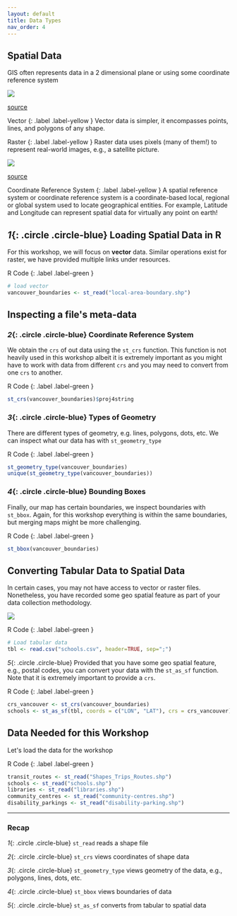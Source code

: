 ```yaml
---
layout: default
title: Data Types
nav_order: 4
---
```


## Spatial Data

GIS often represents data in a 2 dimensional plane or using some coordinate reference system

<img src="{{site.baseurl}}/content/fig/vector_vs_raster.jpg">

[source](https://mgimond.github.io/Spatial/feature-representation.html)

Vector
{: .label .label-yellow }
Vector data is simpler, it encompasses points, lines, and polygons of any shape.

Raster
{: .label .label-yellow }
Raster data uses pixels (many of them!) to represent real-world images, e.g., a satellite picture.


<img src="{{site.baseurl}}/content/fig/sphere.png">

[source](https://www.diffen.com/difference/Latitude_vs_Longitude)

Coordinate Reference System
{: .label .label-yellow }
A spatial reference system or coordinate reference system is a coordinate-based local, regional or global system used to locate geographical entities. For example, 
Latitude and Longitude can represent spatial data for virtually any point on earth!


## *1*{: .circle .circle-blue} Loading Spatial Data in R

For this workshop, we will focus on **vector** data. 
Similar operations exist for raster, we have provided multiple links under resources. 

R Code
{: .label .label-green }
```R
# load vector
vancouver_boundaries <- st_read("local-area-boundary.shp")
```

## Inspecting a file's meta-data


### *2*{: .circle .circle-blue} Coordinate Reference System

We obtain the `crs` of out data using the `st_crs` function. This function is not heavily used in this workshop albeit it is extremely important as you might have to work with data from different `crs` and you may need to convert from one `crs` to another.

R Code
{: .label .label-green }
```R
st_crs(vancouver_boundaries)$proj4string
```

### *3*{: .circle .circle-blue} Types of Geometry

There are different types of geometry, e.g. lines, polygons, dots, etc. We can inspect what our data has with `st_geometry_type`

R Code
{: .label .label-green }
```R
st_geometry_type(vancouver_boundaries)
unique(st_geometry_type(vancouver_boundaries))
```

### *4*{: .circle .circle-blue} Bounding Boxes

Finally, our map has certain boundaries, we inspect boundaries with `st_bbox`. Again, for this workshop everything is within the same boundaries, but merging maps might be more challenging.

R Code
{: .label .label-green }
```R
st_bbox(vancouver_boundaries)
```

## Converting Tabular Data to Spatial Data

In certain cases, you may not have access to vector or raster files. Nonetheless, you have recorded some geo spatial feature as part of your data collection methodology. 

<img src="{{site.baseurl}}/content/fig/schools.png">


R Code
{: .label .label-green }
```R
# Load tabular data
tbl <- read.csv("schools.csv", header=TRUE, sep=";")
```

*5*{: .circle .circle-blue} Provided that you have some geo spatial feature, e.g., postal codes, you can convert your data 
with the `st_as_sf` function. Note that it is extremely important to provide a `crs`. 

R Code
{: .label .label-green }
```R
crs_vancouver <- st_crs(vancouver_boundaries)
schools <- st_as_sf(tbl, coords = c("LON", "LAT"), crs = crs_vancouver) 
```


## Data Needed for this Workshop

Let's load the data for the workshop

R Code
{: .label .label-green }
```R
transit_routes <- st_read("Shapes_Trips_Routes.shp")
schools <- st_read("schools.shp")
libraries <- st_read("libraries.shp")
community_centres <- st_read("community-centres.shp")
disability_parkings <- st_read("disability-parking.shp")
```

___


### Recap

*1*{: .circle .circle-blue} `st_read` reads a shape file

*2*{: .circle .circle-blue} `st_crs` views coordinates of shape data

*3*{: .circle .circle-blue} `st_geometry_type` views geometry of the data, e.g., polygons, lines, dots, etc.

*4*{: .circle .circle-blue} `st_bbox` views boundaries of data

*5*{: .circle .circle-blue} `st_as_sf` converts from tabular to spatial data
